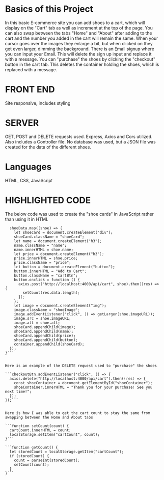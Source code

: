 # Basics of this Project
In this basic E-commerce site you can add shoes to a cart, which will display on the "Cart" tab as well as increment at the top of the page.
You can also swap between the tabs "Home" and "About" after adding to the cart and the number you added in the cart will remain the same.
When your cursor goes over the images they enlarge a bit, but when clicked on they get even larger, dimming the background.
There is an Email signup where you can input your Email. This will delete the sign up input and replace it with a message.
You can "purchase" the shoes by clicking the "checkout" button in the cart tab. This deletes the container holding the shoes, which is replaced with a message.

# FRONT END
Site responsive, includes styling

# SERVER
GET, POST and DELETE requests used.
Express, Axios and Cors utilized. Also includes a Controller file. No database was used, but a JSON file was created for the data of the different shoes.

# Languages
HTML, CSS, JavaScript

# HIGHLIGHTED CODE
The below code was used to create the "shoe cards" in JavaScript rather than using it in HTML

```function displayShoeData(shoeData) {
  shoeData.map((shoe) => {
    let shoeCard = document.createElement("div");
    shoeCard.className = "shoeCard";
    let name = document.createElement("h3");
    name.className = "name";
    name.innerHTML = shoe.name;
    let price = document.createElement("h3");
    price.innerHTML = shoe.price;
    price.className = "price";
    let button = document.createElement("button");
    button.innerHTML = "Add to Cart";
    button.className = "cartBtn";
    button.onclick = function () {
      axios.post("http://localhost:4000/api/cart", shoe).then((res) => {
        setCount(res.data.length);
      });
    };
    let image = document.createElement("img");
    image.className = "shoeImage";
    image.addEventListener("click", () => getLarger(shoe.imageURL));
    image.src = shoe.imageURL;
    image.alt = shoe.alt;
    shoeCard.appendChild(image);
    shoeCard.appendChild(name);
    shoeCard.appendChild(price);
    shoeCard.appendChild(button);
    container.appendChild(shoeCard);
  });
}```


Here is an example of the DELETE request used to "purchase" the shoes

```checkoutBtn.addEventListener("click", () => {
  axios.delete("http://localhost:4000/api/cart").then((res) => {
    const shoeContainer = document.getElementById("shoeContainer");
    shoeContainer.innerHTML = "Thank you for your purchase! See you next time!";
  });
});```


Here is how I was able to get the cart count to stay the same from swapping between the Home and About tabs

```function setCount(count) {
  cartCount.innerHTML = count;
  localStorage.setItem("cartCount", count);
}```

```function getCount() {
  let storedCount = localStorage.getItem("cartCount");
  if (storedCount) {
    count = parseInt(storedCount);
    setCount(count);
  }
}```

